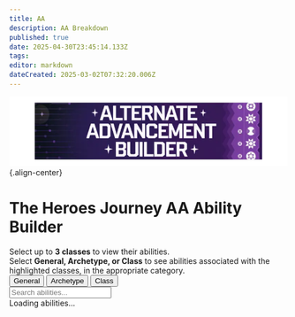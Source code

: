 ```yaml
---
title: AA
description: AA Breakdown
published: true
date: 2025-04-30T23:45:14.133Z
tags: 
editor: markdown
dateCreated: 2025-03-02T07:32:20.006Z
---
```


![aa_builder.webp](/classes-and-abilities/aa_builder.webp){.align-center}

<div id="aa-builder">
  <h1>The Heroes Journey AA Ability Builder</h1>
  <div class="center-text">
    Select up to <strong>3 classes</strong> to view their abilities.<br>
    Select <strong>General, Archetype, or Class</strong> to see abilities associated with the highlighted classes, in the appropriate category.
  </div>
  
  <div class="filter-options">
    <button class="mode-button active" data-mode="general">General</button>
    <button class="mode-button" data-mode="archetype">Archetype</button>
    <button class="mode-button" data-mode="class">Class</button>
  </div>
  
  <div class="class-buttons" id="classButtons">
    <!-- Classes will be populated via JS -->
  </div>
  
  <div class="search-container">
    <input type="text" id="searchInput" placeholder="Search abilities..." class="search-input">
  </div>
  
  <div class="stats" id="stats">
    Loading abilities...
  </div>
  <!-- ───── HTML / Markdown tab ───── -->
  <div id="abilitiesContainer" class="cards">
    <!-- Abilities will be populated via JS -->
  </div>
</div>